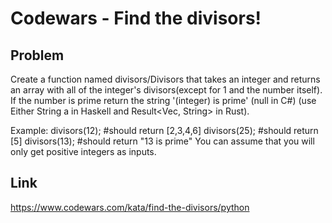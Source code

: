 # Codewars - Find the divisors!

## Problem
Create a function named divisors/Divisors that takes an integer and returns an array with all of the integer's divisors(except for 1 and the number itself). If the number is prime return the string '(integer) is prime' (null in C#) (use Either String a in Haskell and Result<Vec<u32>, String> in Rust).

Example:
divisors(12); #should return [2,3,4,6]
divisors(25); #should return [5]
divisors(13); #should return "13 is prime"
You can assume that you will only get positive integers as inputs.
## Link
https://www.codewars.com/kata/find-the-divisors/python

